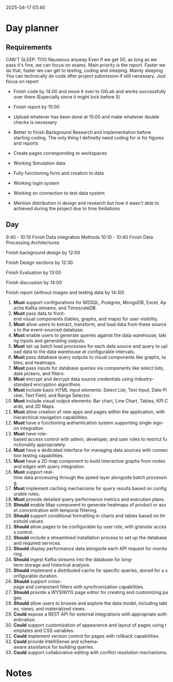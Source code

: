 2025-04-17 03:40


# Day planner

## Requirements
CAN'T SLEEP. TOO Nauseous anyway
Even if we get 50, as long as we pass it's fine, we can focus on exams.
Main priority is the report. Faster we do that, faster we can get to testing, coding and sleeping. Mainly sleeping
You can technically do code after project submission if still necessary. Just focus on report

- Finish code by 14:00 and move it over to GitLab and works successfully over there (Especially since it might lock before 5)
- Finish report by 15:00
- Upload whatever has been done at 15:00 and make whatever double checks is necessary

- Better to finish Background Research and implementation before starting coding. The only thing I definetly need coding for is for figures and reports

- Create pages corresponding to workspaces
- Working Simulation data
- Fully functioning form and creation to data
- Working login system
- Working on connection to test data system


- Mention distribution in design and research but how it wasn't able to achieved during the project due to time limitations

## Day

9:40 - 10:10 Finish Data integration Methods
10:10 - 10:40 Finish Data Processing Architectures


Finish background design by 12:00

Finish Design sections by 12:30

Finish Evaluation by 13:00

Finish discussion by 14:00

Finish report (without images and testing data by 14:30)

1. **Must** support configurations for MSSQL, Postgres, MongoDB, Excel, Apache Kafka streams, and TimescaleDB.
2. **Must** pass data to front-end visual components (tables, graphs, and maps) for user visibility.
3. **Must** allow users to extract, transform, and load data from these sources to the event-sourced database.
4. **Must** enable users to generate queries against the data warehouse, taking inputs and generating outputs.
5. **Must** set up batch load processes for each data source and query to upload data to the data warehouse at configurable intervals.
6. **Must** pass database query outputs to visual components like graphs, tables, and heatmaps.
7. **Must** pass inputs for database queries via components like select lists, date pickers, and filters.
8. **Must** encrypt and decrypt data source credentials using industry-standard encryption algorithms.
9. **Must** include basic HTML input elements: Select List, Text Input, Date Picker, Text Field, and Range Selector.
10. **Must** include visual output elements: Bar chart, Line Chart, Tables, KPI Cards, and 2D Maps.
11. **Must** allow creation of new apps and pages within the application, with hierarchical navigation capabilities.
12. **Must** have a functioning authentication system supporting single sign-on integration.
13. **Must** have role-based access control with admin, developer, and user roles to restrict functionality appropriately.
14. **Must** have a dedicated interface for managing data sources with connection testing capabilities.
15. **Must** have a 2D map component to build interactive graphs from nodes and edges with query integration.
16. **Must** support real-time data processing through the speed layer alongside batch processing.
17. **Must** implement caching mechanisms for query results based on configurable rules.
18. **Must** provide detailed query performance metrics and execution plans.
19. **Should** enable Map component to generate heatmaps of product or asset concentration with temporal filtering.
20. **Should** support conditional formatting in charts and tables based on threshold values.
21. **Should** allow pages to be configurable by user role, with granular access control.
22. **Should** include a streamlined installation process to set up the database and required services.
23. **Should** display performance data alongside each API request for monitoring.
24. **Should** ingest Kafka streams into the database for long-term storage and historical analysis.
25. **Should** implement a distributed cache for specific queries, stored for a configurable duration.
26. **Should** support cross-page and component filters with synchronization capabilities.
27. **Should** provide a WYSIWYG page editor for creating and customizing pages.
28. **Should** allow users to browse and explore the data model, including tables, views, and materialized views.
29. **Could** expose a REST API for external integrations with appropriate authentication.
30. **Could** support customization of appearance and layout of pages using templates and CSS variables.
31. **Could** implement version control for pages with rollback capabilities.
32. **Could** provide IntelliSense and schema-aware assistance for building queries.
33. **Could** support collaborative editing with conflict resolution mechanisms.


# Notes